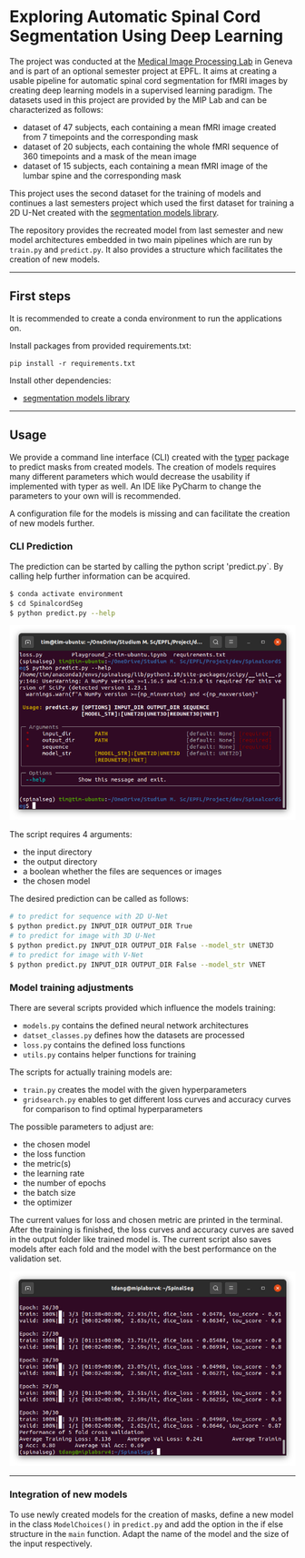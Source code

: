 # Exploring Automatic Spinal Cord Segmentation Using Deep Learning
The project was conducted at the [Medical Image Processing Lab](https://miplab.epfl.ch/) in Geneva and is part of an
optional semester project at EPFL. It aims at creating a usable pipeline for automatic spinal cord segmentation for fMRI
images by creating deep learning models in a supervised learning paradigm. The datasets used in this project are
provided by the MIP Lab and can be characterized as follows:
- dataset of 47 subjects, each containing a mean fMRI image created from 7 timepoints and the corresponding mask
- dataset of 20 subjects, each containing the whole fMRI sequence of 360 timepoints and a mask of the mean image
- dataset of 15 subjects, each containing a mean fMRI image of the lumbar spine and the corresponding mask

This project uses the second dataset for the training of models and continues a last semesters project which used
the first dataset for training a 2D U-Net created with the 
[segmentation models library](https://github.com/qubvel/segmentation_models.pytorch).

The repository provides the recreated model from last semester and new model architectures embedded in two main
pipelines which are run by `train.py` and `predict.py`. It also provides a structure which facilitates
the creation of new models.
***
## First steps
It is recommended to create a conda environment to run the applications on.

Install packages from provided requirements.txt:
```
pip install -r requirements.txt
```
Install other dependencies:
- [segmentation models library](https://github.com/qubvel/segmentation_models.pytorch)
***
## Usage
We provide a command line interface (CLI) created with the [typer](https://typer.tiangolo.com/) package to
predict masks from created models. The creation of models requires many different parameters which would decrease
the usability if implemented with typer as well. An IDE like PyCharm to change the parameters to your own will
is recommended.

A configuration file for the models is missing and can facilitate the creation of new models further.
### CLI Prediction
The prediction can be started by calling the python script 'predict.py`. By calling help further information
can be acquired.
```bash
$ conda activate environment
$ cd SpinalcordSeg
$ python predict.py --help 
```
![CLI_help](imgs/CLI-help.png)

The script requires 4 arguments:
- the input directory
- the output directory
- a boolean whether the files are sequences or images
- the chosen model

The desired prediction can be called as follows:
```bash
# to predict for sequence with 2D U-Net
$ python predict.py INPUT_DIR OUTPUT_DIR True
# to predict for image with 3D U-Net
$ python predict.py INPUT_DIR OUTPUT_DIR False --model_str UNET3D
# to predict for image with V-Net
$ python predict.py INPUT_DIR OUTPUT_DIR False --model_str VNET
```

### Model training adjustments
There are several scripts provided which influence the models training:
- `models.py` contains the defined neural network architectures
- `datset_classes.py` defines how the datasets are processed
- `loss.py` contains the defined loss functions
- `utils.py` contains helper functions for training

The scripts for actually training models are:
- `train.py` creates the model with the given hyperparameters
- `gridsearch.py` enables to get different loss curves and accuracy curves for comparison to find optimal
hyperparameters


The possible parameters to adjust are:
- the chosen model
- the loss function
- the metric(s)
- the learning rate
- the number of epochs
- the batch size
- the optimizer

The current values for loss and chosen metric are printed in the terminal. After the training is finished, the loss
curves and accuracy curves are saved in the output folder like trained model is.
The current script also saves models after each fold and the model with the best performance on the validation set.

![training results](imgs/training_results.png)
***
### Integration of new models
To use newly created models for the creation of masks, define a new model in the class `ModelChoices()` in `predict.py`
and add the option in the if else structure in the `main` function. Adapt the name of the model and the size of the
input respectively.